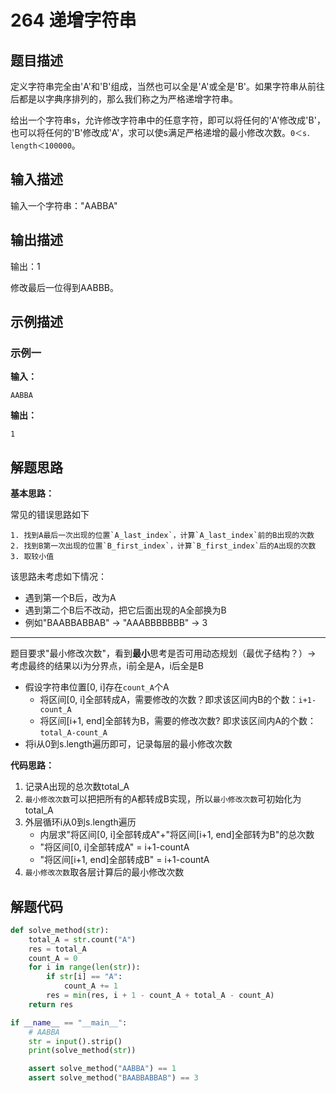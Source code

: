 # 264 递增字符串

## 题目描述

定义字符串完全由'A'和'B'组成，当然也可以全是'A'或全是'B'。如果字符串从前往后都是以字典序排列的，那么我们称之为严格递增字符串。

给出一个字符串s，允许修改字符串中的任意字符，即可以将任何的'A'修改成'B'，也可以将任何的'B'修改成'A'，求可以使s满足严格递增的最小修改次数。`0＜s．length＜100000`。

## 输入描述

输入一个字符串："AABBA"

## 输出描述

输出：1

修改最后一位得到AABBB。

## 示例描述

### 示例一

**输入：**
```text
AABBA
```

**输出：**
```text
1
```

## 解题思路

**基本思路：**

常见的错误思路如下
```
1. 找到A最后一次出现的位置`A_last_index`，计算`A_last_index`前的B出现的次数
2. 找到B第一次出现的位置`B_first_index`，计算`B_first_index`后的A出现的次数
3. 取较小值
```
该思路未考虑如下情况：
- 遇到第一个B后，改为A
- 遇到第二个B后不改动，把它后面出现的A全部换为B
- 例如"BAABBABBAB" -> "AAABBBBBBB" -> 3
___________________
题目要求"最小修改次数"，看到**最小**思考是否可用动态规划（最优子结构？）-> 考虑最终的结果以i为分界点，i前全是A，i后全是B
- 假设字符串位置[0, i]存在`count_A`个A
    - 将区间[0, i]全部转成A，需要修改的次数？即求该区间内B的个数：`i+1-count_A`
    - 将区间[i+1, end]全部转为B，需要的修改次数? 即求该区间内A的个数：`total_A-count_A`
- 将i从0到s.length遍历即可，记录每层的最小修改次数

**代码思路：**
1. 记录A出现的总次数total_A
2. `最小修改次数`可以把把所有的A都转成B实现，所以`最小修改次数`可初始化为total_A
3. 外层循环i从0到s.length遍历
    - 内层求"将区间[0, i]全部转成A"+"将区间[i+1, end]全部转为B"的总次数
    - "将区间[0, i]全部转成A" = i+1-countA
    - "将区间[i+1, end]全部转成B" = i+1-countA
4. `最小修改次数`取各层计算后的最小修改次数

## 解题代码
```python
def solve_method(str):
    total_A = str.count("A")
    res = total_A
    count_A = 0
    for i in range(len(str)):
        if str[i] == "A":
            count_A += 1
        res = min(res, i + 1 - count_A + total_A - count_A)
    return res

if __name__ == "__main__":
    # AABBA
    str = input().strip()
    print(solve_method(str))

    assert solve_method("AABBA") == 1
    assert solve_method("BAABBABBAB") == 3
```